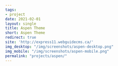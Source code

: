 ```yaml
---
tags:
- project
date: 2021-02-01
layout: single
title: Aspen Theme
short: Aspen Theme
redirect: true
site: 'http://express11.webguidecms.ca/'
img_desktop: "/img/screenshots/aspen-desktop.png"
img_mobile: "/img/screenshots/aspen-mobile.png"
permalink: "projects/aspen/"
---
```

